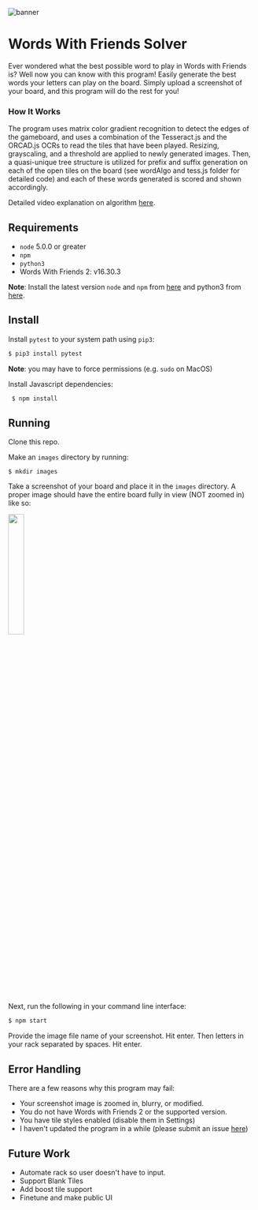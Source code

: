 
![banner](https://i.imgur.com/7HM68Hj.png?1)

# Words With Friends Solver
Ever wondered what the best possible word to play in Words with Friends is? Well now you can know with this program! Easily generate the best words your letters can play on the board. Simply upload a screenshot of your board, and this program will do the rest for you!

### How It Works
The program uses matrix color gradient recognition to detect the edges of the gameboard, and uses a combination of the Tesseract.js and the ORCAD.js OCRs to read the tiles that have been played. Resizing, grayscaling, and a threshold are applied to newly generated images. Then, a quasi-unique tree structure is utilized for prefix and suffix generation on each of the open tiles on the board (see wordAlgo and tess.js folder for detailed code) and each of these words generated is scored and shown accordingly.  

Detailed video explanation on algorithm [here](https://youtu.be/nkpNFOhN__E).

## Requirements
 - `node` 5.0.0 or greater
 - `npm` 
 - `python3` 
 - Words With Friends 2: v16.30.3

 **Note**: Install the latest version `node` and `npm` from [here](https://nodejs.org/en/download/) and python3 from [here](https://www.python.org/downloads/).
   
## Install

 Install `pytest` to your system path using `pip3`:

 ```bash
 $ pip3 install pytest
  ```
 **Note**: you may have to force permissions (e.g. `sudo` on MacOS)

Install Javascript dependencies: 
```bash
 $ npm install
  ```
## Running
Clone this repo. 

Make an `images` directory by running: 
```back
$ mkdir images
```

Take a screenshot of your board and place it in the `images` directory.  A proper image should have the entire board fully in view (NOT zoomed in) like so: 


<img src="https://i.imgur.com/StMkF0Q.png?1" height="25%" width="25%">


Next, run the following in your command line interface:
 ```bash
 $ npm start
 ```
 Provide the image file name of your screenshot. Hit enter. Then letters in your rack separated by spaces. Hit enter.

## Error Handling
There are a few reasons why this program may fail:
- Your screenshot image is zoomed in, blurry, or modified.
- You do not have Words with Friends 2 or the supported version.
- You have tile styles enabled (disable them in Settings)
- I haven't updated the program in a while (please submit an issue [here](https://github.com/andr3wV/words_with_friends_solver/issues))

## Future Work
- Automate rack so user doesn't have to input.
- Support Blank Tiles
- Add boost tile support
- Finetune and make public UI
